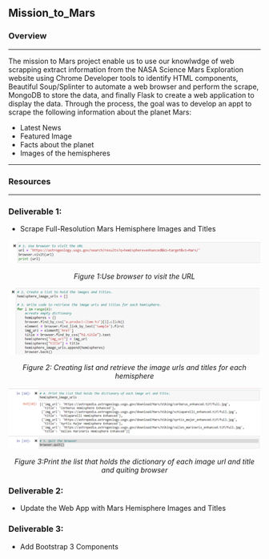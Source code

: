 ##  Mission_to_Mars
### Overview
---
The mission to Mars project enable us to use our knowlwdge of web scrapping extract information from the NASA Science Mars Exploration website using Chrome Developer tools to identify HTML components, Beautiful Soup/Splinter to automate a web browser and perform the scrape, MongoDB to store the data, and finally Flask to create a web application to display the data. Through the process, the goal was to develop an appt to scrape the following information about the planet Mars:

* Latest News
* Featured Image
* Facts about the planet
* Images of the hemispheres
---
### Resources 
---

###  Deliverable 1: 
* Scrape Full-Resolution Mars Hemisphere Images and Titles

<p align="center">  
<img src="https://github.com/Tifarahani/Mission_to_Mars/blob/main/img/D1.1.png">
</p>
<p align="center">  
<i>Figure 1:Use browser to visit the URL </i>
</p>
<p align="center">  
<img src="https://github.com/Tifarahani/Mission_to_Mars/blob/main/img/D1.2.3.png">
</p>
<p align="center">  
<i>Figure 2: Creating list and retrieve the image urls and titles for each hemisphere </i>
</p>
<p align="center">  
<img src="https://github.com/Tifarahani/Mission_to_Mars/blob/main/img/D1.4..png">
</p>
<p align="center">  
<i>Figure 3:Print the list that holds the dictionary of each image url and title and quiting browser </i>
</p>

### Deliverable 2:
* Update the Web App with Mars Hemisphere Images and Titles
### Deliverable 3: 
* Add Bootstrap 3 Components
